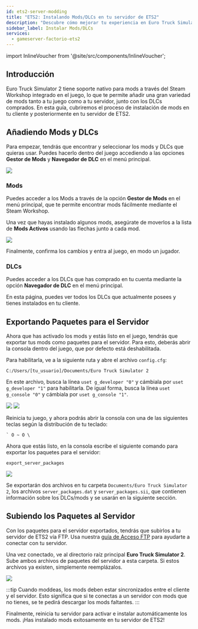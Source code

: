 ```yaml
---
id: ets2-server-modding
title: "ETS2: Instalando Mods/DLCs en tu servidor de ETS2"
description: "Descubre cómo mejorar tu experiencia en Euro Truck Simulator 2 añadiendo mods y DLCs para un juego más inmersivo → Aprende más ahora"
sidebar_label: Instalar Mods/DLCs
services:
  - gameserver-factorio-ets2
---
```


import InlineVoucher from '@site/src/components/InlineVoucher';

## Introducción

Euro Truck Simulator 2 tiene soporte nativo para mods a través del Steam Workshop integrado en el juego, lo que te permite añadir una gran variedad de mods tanto a tu juego como a tu servidor, junto con los DLCs comprados. En esta guía, cubriremos el proceso de instalación de mods en tu cliente y posteriormente en tu servidor de ETS2.

<InlineVoucher />

## Añadiendo Mods y DLCs

Para empezar, tendrás que encontrar y seleccionar los mods y DLCs que quieras usar. Puedes hacerlo dentro del juego accediendo a las opciones **Gestor de Mods** y **Navegador de DLC** en el menú principal.

![](https://screensaver01.zap-hosting.com/index.php/s/osjX59MRjrPBfe6/preview)

### Mods

Puedes acceder a los Mods a través de la opción **Gestor de Mods** en el menú principal, que te permite encontrar mods fácilmente mediante el Steam Workshop.

Una vez que hayas instalado algunos mods, asegúrate de moverlos a la lista de **Mods Activos** usando las flechas junto a cada mod.

![](https://screensaver01.zap-hosting.com/index.php/s/TG7XK6ZodWZM2pz/preview)

Finalmente, confirma los cambios y entra al juego, en modo un jugador.

### DLCs

Puedes acceder a los DLCs que has comprado en tu cuenta mediante la opción **Navegador de DLC** en el menú principal.

En esta página, puedes ver todos los DLCs que actualmente posees y tienes instalados en tu cliente.

## Exportando Paquetes para el Servidor

Ahora que has activado los mods y estás listo en el juego, tendrás que exportar tus mods como paquetes para el servidor. Para esto, deberás abrir la consola dentro del juego, que por defecto está deshabilitada.

Para habilitarla, ve a la siguiente ruta y abre el archivo `config.cfg`:
```
C:/Users/[tu_usuario]/Documents/Euro Truck Simulator 2
```

En este archivo, busca la línea `uset g_developer "0"` y cámbiala por `uset g_developer "1"` para habilitarla. De igual forma, busca la línea `uset g_console "0"` y cámbiala por `uset g_console "1"`.

![](https://screensaver01.zap-hosting.com/index.php/s/Wz52e4o2KtTndZM/preview)
![](https://screensaver01.zap-hosting.com/index.php/s/raR8jxq7imKzjDD/preview)

Reinicia tu juego, y ahora podrás abrir la consola con una de las siguientes teclas según la distribución de tu teclado:
```
` O ~ O \
```

Ahora que estás listo, en la consola escribe el siguiente comando para exportar los paquetes para el servidor:
```
export_server_packages
```

![](https://screensaver01.zap-hosting.com/index.php/s/zbzbdKfyr5xyNrK/preview)

Se exportarán dos archivos en tu carpeta `Documents/Euro Truck Simulator 2`, los archivos `server_packages.dat` y `server_packages.sii`, que contienen información sobre los DLCs/mods y se usarán en la siguiente sección.

## Subiendo los Paquetes al Servidor

Con los paquetes para el servidor exportados, tendrás que subirlos a tu servidor de ETS2 vía FTP. Usa nuestra [guía de Acceso FTP](gameserver-ftpaccess.md) para ayudarte a conectar con tu servidor.

Una vez conectado, ve al directorio raíz principal **Euro Truck Simulator 2**. Sube ambos archivos de paquetes del servidor a esta carpeta. Si estos archivos ya existen, simplemente reemplázalos.

![](https://screensaver01.zap-hosting.com/index.php/s/9xaDPw7sptsN3FH/preview)

:::tip
Cuando moddeas, los mods deben estar sincronizados entre el cliente y el servidor. Esto significa que si te conectas a un servidor con mods que no tienes, se te pedirá descargar los mods faltantes.
:::

Finalmente, reinicia tu servidor para activar e instalar automáticamente los mods. ¡Has instalado mods exitosamente en tu servidor de ETS2!

<InlineVoucher />